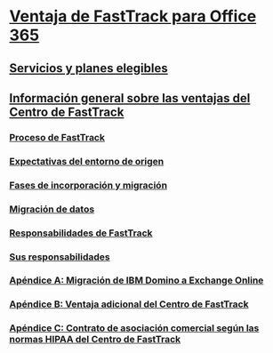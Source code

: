 # [Ventaja de FastTrack para Office 365](fasttrack-benefit-for-office-365.md)
## [Servicios y planes elegibles](eligible-services-and-plans.md)
## [Información general sobre las ventajas del Centro de FastTrack](fasttrack-benefit-overview.md)
### [Proceso de FastTrack](fasttrack-process.md)
### [Expectativas del entorno de origen](environment-expectations.md)
### [Fases de incorporación y migración](onboarding-and-migration.md)
### [Migración de datos](data-migration.md)
### [Responsabilidades de FastTrack](fasttrack-responsibilities.md)
### [Sus responsabilidades](your-responsibilities.md)
### [Apéndice A: Migración de IBM Domino a Exchange Online](from-ibm-domino-to-exchange-online.md)
### [Apéndice B: Ventaja adicional del Centro de FastTrack](fasttrack-additional-benefits.md)
### [Apéndice C: Contrato de asociación comercial según las normas HIPAA del Centro de FastTrack](hipaa-business-associate-agreement.md)

